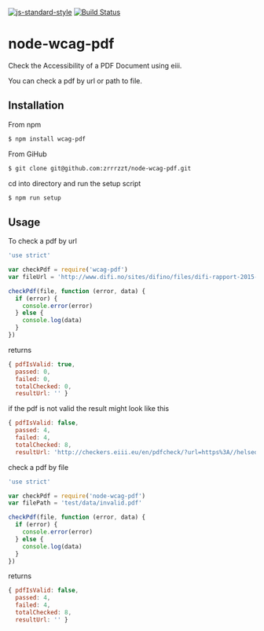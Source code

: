 [![js-standard-style](https://img.shields.io/badge/code%20style-standard-brightgreen.svg?style=flat)](https://github.com/feross/standard)
[![Build Status](https://travis-ci.org/zrrrzzt/node-wcag-pdf.svg?branch=master)](https://travis-ci.org/zrrrzzt/node-wcag-pdf)
# node-wcag-pdf
Check the Accessibility of a PDF Document using eiii.

You can check a pdf by url or path to file.

## Installation

From npm

```sh
$ npm install wcag-pdf
```
From GiHub

```sh
$ git clone git@github.com:zrrrzzt/node-wcag-pdf.git
```

cd into directory and run the setup script

```sh
$ npm run setup
```

## Usage

To check a pdf by url

```javascript
'use strict'

var checkPdf = require('wcag-pdf')
var fileUrl = 'http://www.difi.no/sites/difino/files/difi-rapport-2015-7-digitale-barrierar-norske-nettstader.pdf'

checkPdf(file, function (error, data) {
  if (error) {
    console.error(error)
  } else {
    console.log(data)
  }
})
```

returns

```javascript
{ pdfIsValid: true,
  passed: 0,
  failed: 0,
  totalChecked: 0,
  resultUrl: '' }
```

if the pdf is not valid the result might look like this

```javascript
{ pdfIsValid: false,
  passed: 4,
  failed: 4,
  totalChecked: 8,
  resultUrl: 'http://checkers.eiii.eu/en/pdfcheck/?url=https%3A//helsedirektoratet.no/Documents/Folkehelsearbeid%2520i%2520kommunen/Nyhetsbrev-folkehelsearbeid-2015-4.pdf' }
```

check a pdf by file


```javascript
'use strict'

var checkPdf = require('node-wcag-pdf')
var filePath = 'test/data/invalid.pdf'

checkPdf(file, function (error, data) {
  if (error) {
    console.error(error)
  } else {
    console.log(data)
  }
})
```

returns

```javascript
{ pdfIsValid: false,
  passed: 4,
  failed: 4,
  totalChecked: 8,
  resultUrl: '' }
```